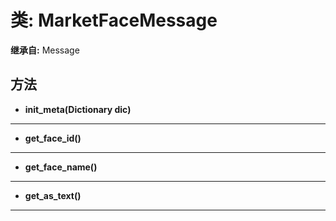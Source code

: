 # 类: MarketFaceMessage  
  
**继承自:** Message  
  
## 方法 
  
- **init_meta(Dictionary dic)**  
  
---  
  
- **get_face_id()**  
  
---  
  
- **get_face_name()**  
  
---  
  
- **get_as_text()**  
  
---  
  

